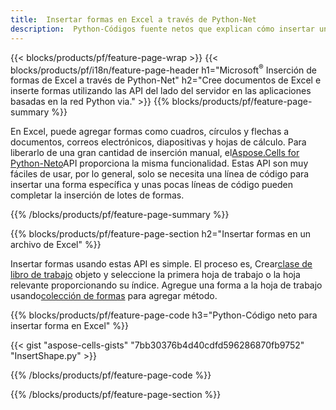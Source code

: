 ```yaml
---
title:  Insertar formas en Excel a través de Python-Net
description:  Python-Códigos fuente netos que explican cómo insertar una forma en Microsoft archivos de Excel usando Python-Net Library.
---
```

{{< blocks/products/pf/feature-page-wrap >}}
{{< blocks/products/pf/i18n/feature-page-header h1="Microsoft<sup>&reg;</sup> Inserción de formas de Excel a través de Python-Net" h2="Cree documentos de Excel e inserte formas utilizando las API del lado del servidor en las aplicaciones basadas en la red Python via." >}}
{{% blocks/products/pf/feature-page-summary %}}

 En Excel, puede agregar formas como cuadros, círculos y flechas a documentos, correos electrónicos, diapositivas y hojas de cálculo. Para liberarlo de una gran cantidad de inserción manual, el[Aspose.Cells for Python-Neto](https://releases.aspose.com/cells/python-net)API proporciona la misma funcionalidad. Estas API son muy fáciles de usar, por lo general, solo se necesita una línea de código para insertar una forma específica y unas pocas líneas de código pueden completar la inserción de lotes de formas.

{{% /blocks/products/pf/feature-page-summary %}}

{{% blocks/products/pf/feature-page-section h2="Insertar formas en un archivo de Excel" %}}

 Insertar formas usando estas API es simple. El proceso es, Crear[clase de libro de trabajo](https://reference.aspose.com/cells/python-net/aspose.cells/workbook/) objeto y seleccione la primera hoja de trabajo o la hoja relevante proporcionando su índice. Agregue una forma a la hoja de trabajo usando[colección de formas](https://reference.aspose.com/cells/python-net/aspose.cells.drawing/shapecollection/) para agregar método.

{{% blocks/products/pf/feature-page-code h3="Python-Código neto para insertar forma en Excel" %}}

{{< gist "aspose-cells-gists" "7bb30376b4d40cdfd596286870fb9752" "InsertShape.py" >}}

{{% /blocks/products/pf/feature-page-code %}}

{{% /blocks/products/pf/feature-page-section %}}
